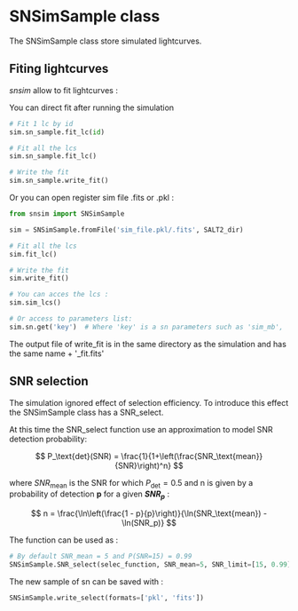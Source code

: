 # SNSimSample class

The SNSimSample class store simulated lightcurves.



## Fiting lightcurves

*snsim* allow to fit lightcurves :

You can direct fit after running the simulation
```python
# Fit 1 lc by id
sim.sn_sample.fit_lc(id)

# Fit all the lcs
sim.sn_sample.fit_lc()

# Write the fit
sim.sn_sample.write_fit()
```


Or you can open register sim file .fits or .pkl :

```python
from snsim import SNSimSample

sim = SNSimSample.fromFile('sim_file.pkl/.fits', SALT2_dir)

# Fit all the lcs
sim.fit_lc()

# Write the fit
sim.write_fit()

# You can acces the lcs :
sim.sim_lcs()

# Or access to parameters list:
sim.sn.get('key')  # Where 'key' is a sn parameters such as 'sim_mb', 'ra', etc... 
```

The output file of write_fit is in the same directory as the simulation and has the same name + '_fit.fits'



## SNR selection

The simulation ignored effect of selection efficiency. To introduce this effect the SNSimSample class has a SNR_select.

At this time the SNR_select function use an approximation to model SNR detection probability:


$$
P_\text{det}(SNR) = \frac{1}{1+\left(\frac{SNR_\text{mean}}{SNR}\right)^n}
$$


where $SNR_\text{mean}$ is the SNR for which $P_\text{det} = 0.5$ and n is given by a probability of detection **p** for a given **$SNR_p$** : 


$$
n = \frac{\ln\left(\frac{1 - p}{p}\right)}{\ln(SNR_\text{mean}) - \ln(SNR_p)}
$$


The function can be used as :

```python
# By default SNR_mean = 5 and P(SNR=15) = 0.99
SNSimSample.SNR_select(selec_function, SNR_mean=5, SNR_limit=[15, 0.99], randseed=np.random.randint(1000, 100000))
```



The new sample of sn can be saved with :

```python
SNSimSample.write_select(formats=['pkl', 'fits'])
```

